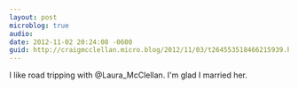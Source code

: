 ```yaml
---
layout: post
microblog: true
audio: 
date: 2012-11-02 20:24:08 -0600
guid: http://craigmcclellan.micro.blog/2012/11/03/t264553518466215939.html
---
```

I like road tripping with @Laura_McClellan. I'm glad I married her.
